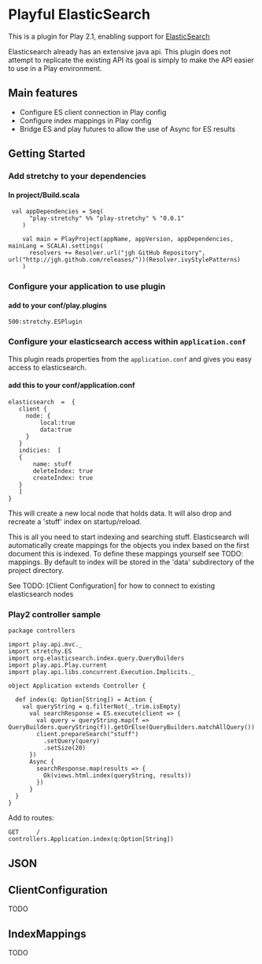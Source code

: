 # Playful  ElasticSearch

This is a plugin for Play 2.1, enabling support for [ElasticSearch](http://www.elasticsearch.org)

Elasticsearch already has an extensive  java api. This plugin does not attempt to replicate the existing API its
goal is simply to make the API easier to use in a  Play environment.

## Main features

 * Configure ES client connection in Play config
 * Configure index mappings in Play config
 * Bridge ES and play futures to allow the  use of Async for ES results


## Getting Started

### Add stretchy to your dependencies

#### In project/Build.scala

```
 val appDependencies = Seq(
      "play-stretchy" %% "play-stretchy" % "0.0.1"
    )

    val main = PlayProject(appName, appVersion, appDependencies, mainLang = SCALA).settings(
      resolvers += Resolver.url("jgh GitHub Repository", url("http://jgh.github.com/releases/"))(Resolver.ivyStylePatterns)
    )
```


### Configure your application to use plugin

#### add to your conf/play.plugins

```
500:stretchy.ESPlugin
```

### Configure your elasticsearch access within `application.conf`

This plugin reads properties from the `application.conf` and gives you easy access to  elasticsearch.

#### add this to your conf/application.conf

```
elasticsearch  =  {
   client {
     node: {
         local:true
         data:true
     }
   }
   indicies:  [
   {
       name: stuff
       deleteIndex: true
       createIndex: true
   }
   ]
}
```
This will create a new local node that holds data. It will also drop and recreate a 'stuff' index on startup/reload.

This is  all you  need to start  indexing  and searching stuff.   Elasticsearch will automatically create mappings  for the  objects you index based  on the
 first  document  this  is  indexed.  To  define  these mappings yourself  see TODO: mappings.  By default to index  will be stored in  the  'data' subdirectory  of the project directory.

See TODO: [Client Configuration]   for  how to connect  to existing  elasticsearch nodes

### Play2 controller sample

```
package controllers

import play.api.mvc._
import stretchy.ES
import org.elasticsearch.index.query.QueryBuilders
import play.api.Play.current
import play.api.libs.concurrent.Execution.Implicits._

object Application extends Controller {

  def index(q: Option[String]) = Action {
    val queryString = q.filterNot(_.trim.isEmpty)
      val searchResponse = ES.execute(client => {
        val query = queryString.map(f => QueryBuilders.queryString(f)).getOrElse(QueryBuilders.matchAllQuery())
        client.prepareSearch("stuff")
          .setQuery(query)
          .setSize(20)
      })
      Async {
        searchResponse.map(results => {
          Ok(views.html.index(queryString, results))
        })
      }
  }
}
```
Add  to  routes:
```
GET     /                    controllers.Application.index(q:Option[String])
```

## JSON

## ClientConfiguration
TODO
## IndexMappings
TODO
